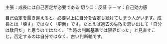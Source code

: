 主張：成長には自己否定が必要である
切り口：反証
テーマ：自己効力感

自己否定を履き違えると、必要以上に自分を否定し続けてしまう人がいます。成長とは「壊す」ではなく「更新」です。たとえば過去の失敗を思い出して「自分は駄目だ」と思うのではなく、「当時の判断基準では限界だった」と見直すこと。否定するのは自分ではなく、古い判断軸です。